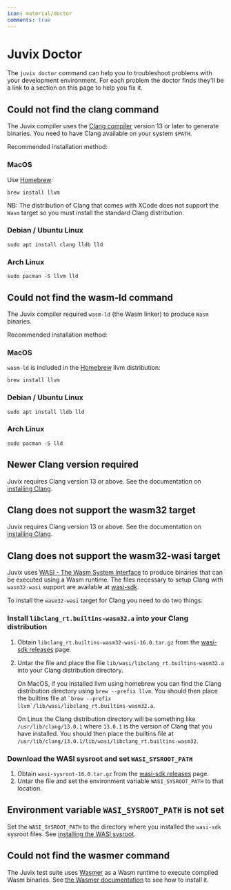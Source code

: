 ```yaml
---
icon: material/doctor
comments: true
---
```


# Juvix Doctor

The `juvix doctor` command can help you to troubleshoot problems with
your development environment. For each problem the doctor finds they'll
be a link to a section on this page to help you fix it.

## Could not find the clang command

The Juvix compiler uses the [Clang compiler](https://clang.llvm.org)
version 13 or later to generate binaries. You need to have Clang
available on your system `$PATH`.

Recommended installation method:

### MacOS

Use [Homebrew](https://brew.sh):

```shell
brew install llvm
```

NB: The distribution of Clang that comes with XCode does not support the
`Wasm` target so you must install the standard Clang distribution.

### Debian / Ubuntu Linux

```shell
sudo apt install clang lldb lld
```

### Arch Linux

```shell
sudo pacman -S llvm lld
```

## Could not find the wasm-ld command

The Juvix compiler required `wasm-ld` (the Wasm linker) to produce
`Wasm` binaries.

Recommended installation method:

### MacOS

`wasm-ld` is included in the [Homebrew](https://brew.sh) llvm
distribution:

```shell
brew install llvm
```

### Debian / Ubuntu Linux

```shell
sudo apt install lldb lld
```

### Arch Linux

```shell
sudo pacman -S lld
```

## Newer Clang version required

Juvix requires Clang version 13 or above. See the documentation on
[installing Clang](./doctor.md#could-not-find-the-clang-command).

## Clang does not support the wasm32 target

Juvix requires Clang version 13 or above. See the documentation on
[installing Clang](./doctor.md#could-not-find-the-clang-command).

## Clang does not support the wasm32-wasi target

Juvix uses [WASI - The Wasm System Interface](https://wasi.dev) to
produce binaries that can be executed using a Wasm runtime. The files
necessary to setup Clang with `wasm32-wasi` support are available at
[wasi-sdk](https://github.com/WebAssembly/wasi-sdk/releases).

To install the `wasm32-wasi` target for Clang you need to do two things:

### Install `libclang_rt.builtins-wasm32.a` into your Clang distribution

1.  Obtain `libclang_rt.builtins-wasm32-wasi-16.0.tar.gz` from the
    [wasi-sdk
    releases](https://github.com/WebAssembly/wasi-sdk/releases) page.

2.  Untar the file and place the file
    `lib/wasi/libclang_rt.builtins-wasm32.a` into your Clang
    distribution directory.

    On MacOS, if you installed llvm using homebrew you can find the
    Clang distribution directory using `brew --prefix llvm`. You should
    then place the builtins file at
    `` `brew --prefix llvm`/lib/wasi/libclang_rt.builtins-wasm32.a ``.

    On Linux the Clang distribution directory will be something like
    `/usr/lib/clang/13.0.1` where `13.0.1` is the version of Clang that
    you have installed. You should then place the builtins file at
    `/usr/lib/clang/13.0.1/lib/wasi/libclang_rt.builtins-wasm32`.

### Download the WASI sysroot and set `WASI_SYSROOT_PATH`

1.  Obtain `wasi-sysroot-16.0.tar.gz` from the [wasi-sdk
    releases](https://github.com/WebAssembly/wasi-sdk/releases) page.
2.  Untar the file and set the environment variable `WASI_SYSROOT_PATH`
    to that location.

## Environment variable `WASI_SYSROOT_PATH` is not set

Set the `WASI_SYSROOT_PATH` to the directory where you installed the
`wasi-sdk` sysroot files. See [installing the WASI
sysroot](./doctor.md#download-the-wasi-sysroot-and-set-wasi_sysroot_path).

## Could not find the wasmer command

The Juvix test suite uses [Wasmer](https://wasmer.io) as a Wasm runtime
to execute compiled Wasm binaries. See [the Wasmer
documentation](https://docs.wasmer.io/ecosystem/wasmer/getting-started)
to see how to install it.
